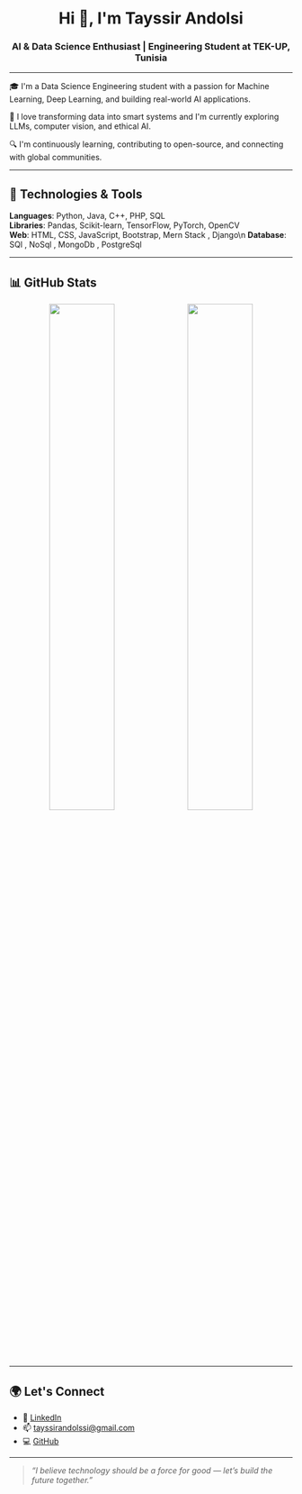 <h1 align="center">Hi 👋, I'm Tayssir Andolsi</h1>
<h3 align="center">AI & Data Science Enthusiast | Engineering Student at TEK-UP, Tunisia</h3>

---

🎓 I'm a Data Science Engineering student with a passion for Machine Learning, Deep Learning, and building real-world AI applications.

🚀 I love transforming data into smart systems and I'm currently exploring LLMs, computer vision, and ethical AI.

🔍 I'm continuously learning, contributing to open-source, and connecting with global communities.

---

## 🧠 Technologies & Tools

**Languages**: Python, Java, C++, PHP, SQL  
**Libraries**: Pandas, Scikit-learn, TensorFlow, PyTorch, OpenCV  
**Web**: HTML, CSS, JavaScript, Bootstrap, Mern Stack , Django\n
**Database**: SQl , NoSql , MongoDb , PostgreSql

---

## 📊 GitHub Stats

<div align="center">
  <img src="https://github-readme-stats.vercel.app/api?username=andolsitayssir&show_icons=true&theme=algolia" width="48%" />
  <img src="https://github-readme-stats.vercel.app/api/top-langs?username=andolsitayssir&layout=compact&theme=algolia" width="48%" />
</div>

---

## 🌍 Let's Connect

- 🔗 [LinkedIn](https://www.linkedin.com/in/tayssir-landolssi-ba1930279/)
- 📫 tayssirandolssi@gmail.com
- 💻 [GitHub](https://github.com/andolsitayssir)

---

> *“I believe technology should be a force for good — let’s build the future together.”*

